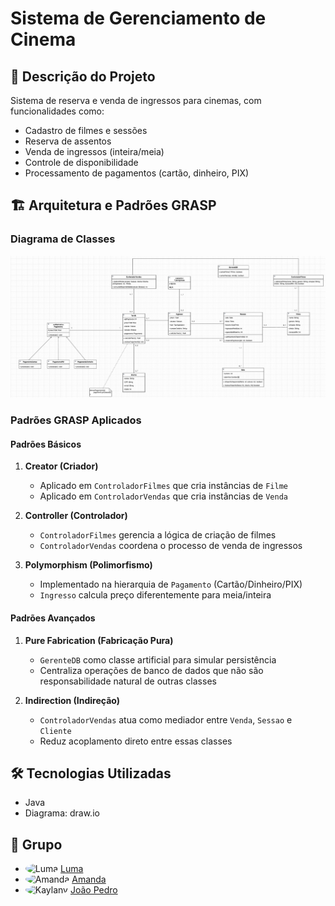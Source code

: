 # Sistema de Gerenciamento de Cinema

## 📝 Descrição do Projeto
Sistema de reserva e venda de ingressos para cinemas, com funcionalidades como:
- Cadastro de filmes e sessões
- Reserva de assentos
- Venda de ingressos (inteira/meia)
- Controle de disponibilidade
- Processamento de pagamentos (cartão, dinheiro, PIX)

## 🏗️ Arquitetura e Padrões GRASP

### Diagrama de Classes
![Diagrama de Classes](diagramaDeClasses.png) 

### Padrões GRASP Aplicados

#### Padrões Básicos
1. **Creator (Criador)**  
   - Aplicado em `ControladorFilmes` que cria instâncias de `Filme`
   - Aplicado em `ControladorVendas` que cria instâncias de `Venda`

2. **Controller (Controlador)**  
   - `ControladorFilmes` gerencia a lógica de criação de filmes
   - `ControladorVendas` coordena o processo de venda de ingressos

3. **Polymorphism (Polimorfismo)**  
   - Implementado na hierarquia de `Pagamento` (Cartão/Dinheiro/PIX)
   - `Ingresso` calcula preço diferentemente para meia/inteira

#### Padrões Avançados
1. **Pure Fabrication (Fabricação Pura)**  
   - `GerenteDB` como classe artificial para simular persistência
   - Centraliza operações de banco de dados que não são responsabilidade natural de outras classes

2. **Indirection (Indireção)**  
   - `ControladorVendas` atua como mediador entre `Venda`, `Sessao` e `Cliente`
   - Reduz acoplamento direto entre essas classes

## 🛠️ Tecnologias Utilizadas
- Java 
- Diagrama: draw.io

## 👥 Grupo

- <img src="https://github.com/lumab23.png" alt="Luma" width="30" height="30" style="border-radius: 50%;"> [Luma](https://github.com/lumab23)
- <img src="https://github.com/Amandafonsecarodrigues.png" alt="Amanda" width="30" height="30" style="border-radius: 50%;"> [Amanda](https://github.com/Amandafonsecarodrigues)
- <img src="https://github.com/joaoamorimBM.png" alt="Kaylany" width="30" height="30" style="border-radius: 50%;"> [João Pedro](https://github.com/joaoamorimBM)
</div>
